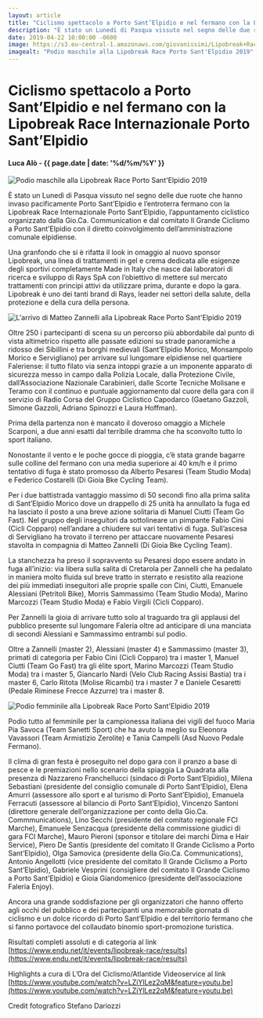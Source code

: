 ```yaml
---
layout: article
title: "Ciclismo spettacolo a Porto Sant’Elpidio e nel fermano con la Lipobreak Race Internazionale Porto Sant’Elpidio"
description: "È stato un Lunedì di Pasqua vissuto nel segno delle due ruote che hanno invaso pacificamente Porto Sant’Elpidio e l’entroterra fermano con la Lipobreak Race Internazionale Porto Sant’Elpidio, l’appuntamento ciclistico organizzato dalla Gio.Ca. Communication e dal comitato Il Grande Ciclismo a Porto Sant’Elpidio con il diretto coinvolgimento dell’amministrazione comunale elpidiense."
date: 2019-04-22 10:00:00 -0600
image: https://s3.eu-central-1.amazonaws.com/giovanissimi/Lipobreak+Race+PSE+22042019+podio+maschile.jpg
imagealt: "Podio maschile alla Lipobreak Race Porto Sant'Elpidio 2019"
---
```


# Ciclismo spettacolo a Porto Sant’Elpidio e nel fermano con la Lipobreak Race Internazionale Porto Sant’Elpidio

#### Luca Alò - {{ page.date | date: '%d/%m/%Y' }}

![Podio maschile alla Lipobreak Race Porto Sant'Elpidio 2019](https://s3.eu-central-1.amazonaws.com/giovanissimi/Lipobreak+Race+PSE+22042019+podio+maschile.jpg)

È stato un Lunedì di Pasqua vissuto nel segno delle due ruote che hanno invaso pacificamente Porto Sant’Elpidio e l’entroterra fermano con la Lipobreak Race Internazionale Porto Sant’Elpidio, l’appuntamento ciclistico organizzato dalla Gio.Ca. Communication e dal comitato Il Grande Ciclismo a Porto Sant’Elpidio con il diretto coinvolgimento dell’amministrazione comunale elpidiense.

Una granfondo che si è rifatta il look in omaggio al nuovo sponsor Lipobreak, una linea di trattamenti in gel e crema dedicata alle esigenze degli sportivi completamente Made in Italy che nasce dai laboratori di ricerca e sviluppo di Rays SpA con l’obiettivo di mettere sul mercato trattamenti con principi attivi da utilizzare prima, durante e dopo la gara. Lipobreak è uno dei tanti brand di Rays, leader nei settori della salute, della protezione e della cura della persona.

![L'arrivo di Matteo Zannelli alla Lipobreak Race Porto Sant'Elpidio 2019](https://s3.eu-central-1.amazonaws.com/giovanissimi/Lipobreak+Race+PSE+22042019+arrivo+zannelli.jpg)

Oltre 250 i partecipanti di scena su un percorso più abbordabile dal punto di vista altimetrico rispetto alle passate edizioni su strade panoramiche a ridosso dei Sibillini e tra borghi medievali (Sant’Elpidio Morico, Monsampolo Morico e Servigliano) per arrivare sul lungomare elpidiense nel quartiere Faleriense: il tutto filato via senza intoppi grazie a un imponente apparato di sicurezza messo in campo dalla Polizia Locale, dalla Protezione Civile, dall’Associazione Nazionale Carabinieri, dalle Scorte Tecniche Molisane e Teramo con il continuo e puntuale aggiornamento dal cuore della gara con il servizio di Radio Corsa del Gruppo Ciclistico Capodarco (Gaetano Gazzoli, Simone Gazzoli, Adriano Spinozzi e Laura Hoffman).

Prima della partenza non è mancato il doveroso omaggio a Michele Scarponi, a due anni esatti dal terribile dramma che ha sconvolto tutto lo sport italiano.

Nonostante il vento e le poche gocce di pioggia, c’è stata grande bagarre sulle colline del fermano con una media superiore ai 40 km/h e il primo tentativo di fuga è stato promosso da Alberto Pesaresi (Team Studio Moda) e Federico Costarelli (Di Gioia Bke Cycling Team).

Per i due battistrada vantaggio massimo di 50 secondi fino alla prima salita di Sant’Elpidio Morico dove un drappello di 25 unità ha annullato la fuga ed ha lasciato il posto a una breve azione solitaria di Manuel Ciutti (Team Go Fast). Nel gruppo degli inseguitori da sottolineare un pimpante Fabio Cini (Cicli Copparo) nell’andare a chiudere sui vari tentativi di fuga. Sull’ascesa di Servigliano ha trovato il terreno per attaccare nuovamente Pesaresi stavolta in compagnia di Matteo Zannelli (Di Gioia Bke Cycling Team).

La stanchezza ha preso il sopravvento su Pesaresi dopo essere andato in fuga all’inizio: via libera sulla salita di Cretarola per Zannelli che ha pedalato in maniera molto fluida sul breve tratto in sterrato e resistito alla reazione dei più immediati inseguitori alle proprie spalle con Cini, Ciutti, Emanuele Alessiani (Petritoli Bike), Morris Sammassimo (Team Studio Moda), Marino Marcozzi (Team Studio Moda) e Fabio Virgili (Cicli Copparo).

Per Zannelli la gioia di arrivare tutto solo al traguardo tra gli applausi del pubblico presente sul lungomare Faleria oltre ad anticipare di una manciata di secondi Alessiani e Sammassimo entrambi sul podio.

Oltre a Zannelli (master 2), Alessiani (master 4) e Sammassimo (master 3), primati di categoria per Fabio Cini (Cicli Copparo) tra i master 1, Manuel Ciutti (Team Go Fast) tra gli élite sport, Marino Marcozzi (Team Studio Moda) tra i master 5, Giancarlo Nardi (Velo Club Racing Assisi Bastia) tra i master 6, Carlo Ritota (Molise Ricambi) tra i master 7 e Daniele Cesaretti (Pedale Riminese Frecce Azzurre) tra i master 8.

![Podio femminile alla Lipobreak Race Porto Sant'Elpidio 2019](https://s3.eu-central-1.amazonaws.com/giovanissimi/Lipobreak+Race+PSE+22042019+podio+femminile.jpg)

Podio tutto al femminile per la campionessa italiana dei vigili del fuoco Maria Pia Savoca (Team Sanetti Sport) che ha avuto la meglio su Eleonora Vavassori (Team Armistizio Zerolite) e Tania Campelli (Asd Nuovo Pedale Fermano).

Il clima di gran festa è proseguito nel dopo gara con il pranzo a base di pesce e le premiazioni nello scenario della spiaggia La Quadrata alla presenza di Nazzareno Franchellucci (sindaco di Porto Sant’Elpidio), Milena Sebastiani (presidente del consiglio comunale di Porto Sant’Elpidio), Elena Amurri (assessore allo sport e al turismo di Porto Sant’Elpidio), Emanuela Ferracuti (assessore al bilancio di Porto Sant’Elpidio), Vincenzo Santoni (direttore generale dell’organizzazione per conto della Gio.Ca. Commmunications), Lino Secchi (presidente del comitato regionale FCI Marche), Emanuele Senzacqua (presidente della commissione giudici di gara FCI Marche), Mauro Pieroni (sponsor e titolare dei marchi Dima e Hair Service), Piero De Santis (presidente del comitato Il Grande Ciclismo a Porto Sant’Elpidio), Olga Samovica (presidente della Gio.Ca. Communications), Antonio Angellotti (vice presidente del comitato Il Grande Ciclismo a Porto Sant’Elpidio), Gabriele Vesprini (consigliere del comitato Il Grande Ciclismo a Porto Sant’Elpidio) e Gioia Giandomenico (presidente dell’associazione Faleria Enjoy).

Ancora una grande soddisfazione per gli organizzatori che hanno offerto agli occhi del pubblico e dei partecipanti una memorabile giornata di ciclismo e un dolce ricordo di Porto Sant’Elpidio e del territorio fermano che si fanno portavoce del collaudato binomio sport-promozione turistica.

Risultati completi assoluti e di categoria al link [https://www.endu.net/it/events/lipobreak-race/results](https://www.endu.net/it/events/lipobreak-race/results)

Highlights a cura di L’Ora del Ciclismo/Atlantide Videoservice al link [https://www.youtube.com/watch?v=LZiYlLez2qM&feature=youtu.be](https://www.youtube.com/watch?v=LZiYlLez2qM&feature=youtu.be)

Credit fotografico Stefano Dariozzi